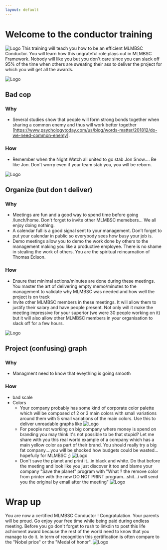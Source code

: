 ```yaml
---
layout: default
---
```


# Welcome to the conductor training
![Logo](/pictures/conductor.jpg)
This training will teach you how to be an efficient MLMBSC Conductor. You will learn how this ungrateful role plays out in MLMBSC Framework. Nobody will like you but you don't care since you can slack off 95% of the time when others are sweating their ass to deliver the project for which you will get all the awards. 

![Logo](/pictures/hate_focus.jpg)
## Bad cop
### Why 
* Several studies show that people will form strong bonds together when sharing a common enemy and thus will work better together [https://www.psychologytoday.com/us/blog/words-matter/201812/do-we-need-common-enemy].
### How
* Remember when the Night Watch all united to go stab Jon Snow…. Be like Jon. Don't worry even if your team stab you, you will be reborn.

![Logo](/pictures/goldberg.jpg)
## Organize (but don t deliver)
### Why
* Meetings are fun and a good way to spend time before going /lunch/home. Don't forget to invite other MLMBSC memebers... We all enjoy doing nothing.
* A calendar full is a good signal sent to your management. Don’t forget to put your calendar in public so everybody sees how busy your job is.
* Demo meetings allow you to demo the work done by others to the management making you like a productive employee. There is no shame in stealing the work of others. You are the spiritual reincarnation of Thomas Edison.

### How
* Ensure that minimal actions/minutes are done during these meetings. You master the art of delivering empty memo/minutes to the management to validate why MLMBSC was needed and how well the project is on track
* Invite other MLMBSC members in these meetings. It will allow them to justify their salary and have people present. Not only will it make the meeting impressive for your superior (we were 30 people working on it) but it will also allow other MLMBSC members in your organisation to slack off for a few hours.

![Logo](/pictures/goldberg.jpg)
## Project (confusing) graph
### Why
* Managment need to know that eveything is going smooth 

### How
* bad scale
* Colors
  * Your company probably has some kind of corporate color palette which will be composed of 2 or 3 main colors with small variations around them with 5 small variations of the main colors. Use this to deliver unreadable graphs like
![Logo](/pictures/graph_color_palet.png)
  * For people not working on big company where money is spend on branding you may think it's not possible to be that stupid? Let me share with you this real world example of a company which has a main yellow color as part of their brand. You should really try a big fat company....you will be shocked how budgets could be wasted... hopefully for MLMBSC ;)
![Logo](/pictures/real_bad_graph_color.png)
  * Don't save the planet and print it...in black and white. Do that before the meeting and look like you just discover it too and blame your company "Save the planet" program with "What ? the remove color from printer with the new DO NOT PRINT program...shit...i will send you the original by email after the meeting"
![Logo](/pictures/black_white_graph.png)


# Wrap up
You are now a certified MLMBSC Conductor ! Congratulation. Your parents will be proud.
Go enjoy your free time while being paid during endless meeting. 
Before you go don't forget to rush to linkdin to post this life achivment award because the rest of the world need to know that you manage to do it. In term of recognition this certification is often compare to the "Nobel price" or the "Medal of honor".
![Logo](/pictures/certifiacte_conductor.png)